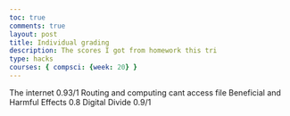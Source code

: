 ```yaml
---
toc: true
comments: true
layout: post
title: Individual grading
description: The scores I got from homework this tri
type: hacks
courses: { compsci: {week: 20} }
---
```


The internet 0.93/1
Routing and computing cant access file
Beneficial and Harmful Effects 0.8
Digital Divide 0.9/1
